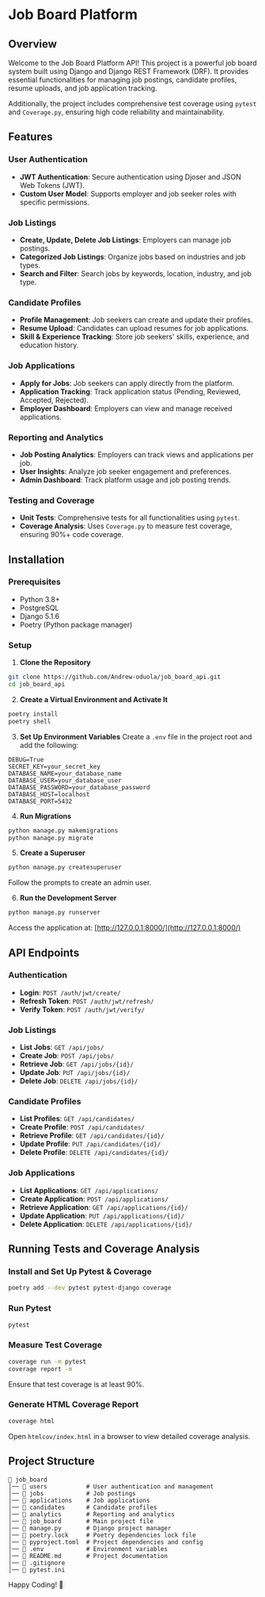 # Job Board Platform

## Overview
Welcome to the Job Board Platform API! This project is a powerful job board system built using Django and Django REST Framework (DRF). It provides essential functionalities for managing job postings, candidate profiles, resume uploads, and job application tracking.

Additionally, the project includes comprehensive test coverage using `pytest` and `Coverage.py`, ensuring high code reliability and maintainability.

## Features

### User Authentication
- **JWT Authentication**: Secure authentication using Djoser and JSON Web Tokens (JWT).
- **Custom User Model**: Supports employer and job seeker roles with specific permissions.

### Job Listings
- **Create, Update, Delete Job Listings**: Employers can manage job postings.
- **Categorized Job Listings**: Organize jobs based on industries and job types.
- **Search and Filter**: Search jobs by keywords, location, industry, and job type.

### Candidate Profiles
- **Profile Management**: Job seekers can create and update their profiles.
- **Resume Upload**: Candidates can upload resumes for job applications.
- **Skill & Experience Tracking**: Store job seekers' skills, experience, and education history.

### Job Applications
- **Apply for Jobs**: Job seekers can apply directly from the platform.
- **Application Tracking**: Track application status (Pending, Reviewed, Accepted, Rejected).
- **Employer Dashboard**: Employers can view and manage received applications.

### Reporting and Analytics
- **Job Posting Analytics**: Employers can track views and applications per job.
- **User Insights**: Analyze job seeker engagement and preferences.
- **Admin Dashboard**: Track platform usage and job posting trends.

### Testing and Coverage
- **Unit Tests**: Comprehensive tests for all functionalities using `pytest`.
- **Coverage Analysis**: Uses `Coverage.py` to measure test coverage, ensuring 90%+ code coverage.

## Installation

### Prerequisites
- Python 3.8+
- PostgreSQL
- Django 5.1.6
- Poetry (Python package manager)

### Setup

1. **Clone the Repository**
```bash
git clone https://github.com/Andrew-oduola/job_board_api.git
cd job_board_api
```

2. **Create a Virtual Environment and Activate It**
```bash
poetry install
poetry shell
```

3. **Set Up Environment Variables**
Create a `.env` file in the project root and add the following:

```env
DEBUG=True
SECRET_KEY=your_secret_key
DATABASE_NAME=your_database_name
DATABASE_USER=your_database_user
DATABASE_PASSWORD=your_database_password
DATABASE_HOST=localhost
DATABASE_PORT=5432
```

4. **Run Migrations**
```bash
python manage.py makemigrations
python manage.py migrate
```

5. **Create a Superuser**
```bash
python manage.py createsuperuser
```
Follow the prompts to create an admin user.

6. **Run the Development Server**
```bash
python manage.py runserver
```
Access the application at: [http://127.0.0.1:8000/](http://127.0.0.1:8000/)

## API Endpoints

### Authentication
- **Login**: `POST /auth/jwt/create/`
- **Refresh Token**: `POST /auth/jwt/refresh/`
- **Verify Token**: `POST /auth/jwt/verify/`

### Job Listings
- **List Jobs**: `GET /api/jobs/`
- **Create Job**: `POST /api/jobs/`
- **Retrieve Job**: `GET /api/jobs/{id}/`
- **Update Job**: `PUT /api/jobs/{id}/`
- **Delete Job**: `DELETE /api/jobs/{id}/`

### Candidate Profiles
- **List Profiles**: `GET /api/candidates/`
- **Create Profile**: `POST /api/candidates/`
- **Retrieve Profile**: `GET /api/candidates/{id}/`
- **Update Profile**: `PUT /api/candidates/{id}/`
- **Delete Profile**: `DELETE /api/candidates/{id}/`

### Job Applications
- **List Applications**: `GET /api/applications/`
- **Create Application**: `POST /api/applications/`
- **Retrieve Application**: `GET /api/applications/{id}/`
- **Update Application**: `PUT /api/applications/{id}/`
- **Delete Application**: `DELETE /api/applications/{id}/`

## Running Tests and Coverage Analysis

### Install and Set Up Pytest & Coverage
```bash
poetry add --dev pytest pytest-django coverage
```

### Run Pytest
```bash
pytest
```

### Measure Test Coverage
```bash
coverage run -m pytest
coverage report -m
```
Ensure that test coverage is at least 90%.

### Generate HTML Coverage Report
```bash
coverage html
```
Open `htmlcov/index.html` in a browser to view detailed coverage analysis.

## Project Structure

```
📂 job_board
│── 📁 users           # User authentication and management
│── 📁 jobs            # Job postings
│── 📁 applications    # Job applications
│── 📁 candidates      # Candidate profiles
│── 📁 analytics       # Reporting and analytics
│── 📁 job_board       # Main project file
│── 📄 manage.py       # Django project manager
│── 📄 poetry.lock     # Poetry dependencies lock file
│── 📄 pyproject.toml  # Project dependencies and config
│── 📄 .env            # Environment variables
│── 📄 README.md       # Project documentation
│── 📄 .gitignore
│── 📄 pytest.ini
```

Happy Coding! 🚀

